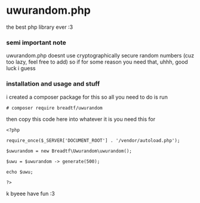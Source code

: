 # uwurandom.php

the best php library ever :3

### semi important note

uwurandom.php doesnt use cryptographically secure random numbers (cuz too lazy, feel free to add)
so if for some reason you need that, uhhh, good luck i guess

### installation and usage and stuff

i created a composer package for this so all you need to do is run

`# composer require breadtf/uwurandom`

then copy this code here into whatever it is you need this for

```
<?php

require_once($_SERVER['DOCUMENT_ROOT'] . '/vendor/autoload.php');

$uwurandom = new Breadtf\Uwurandom\uwurandom();

$uwu = $uwurandom -> generate(500);

echo $uwu;

?>
```

k byeee have fun :3
